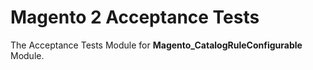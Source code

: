# Magento 2 Acceptance Tests

The Acceptance Tests Module for **Magento_CatalogRuleConfigurable** Module.
